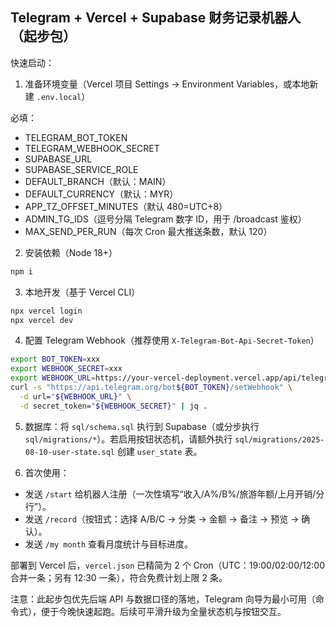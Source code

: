 ## Telegram + Vercel + Supabase 财务记录机器人（起步包）

快速启动：

1) 准备环境变量（Vercel 项目 Settings → Environment Variables，或本地新建 `.env.local`）

必填：

- TELEGRAM_BOT_TOKEN
- TELEGRAM_WEBHOOK_SECRET
- SUPABASE_URL
- SUPABASE_SERVICE_ROLE
- DEFAULT_BRANCH（默认：MAIN）
- DEFAULT_CURRENCY（默认：MYR）
- APP_TZ_OFFSET_MINUTES（默认 480=UTC+8）
- ADMIN_TG_IDS（逗号分隔 Telegram 数字 ID，用于 /broadcast 鉴权）
- MAX_SEND_PER_RUN（每次 Cron 最大推送条数，默认 120）

2) 安装依赖（Node 18+）

```bash
npm i
```

3) 本地开发（基于 Vercel CLI）

```bash
npx vercel login
npx vercel dev
```

4) 配置 Telegram Webhook（推荐使用 `X-Telegram-Bot-Api-Secret-Token`）

```bash
export BOT_TOKEN=xxx
export WEBHOOK_SECRET=xxx
export WEBHOOK_URL=https://your-vercel-deployment.vercel.app/api/telegram
curl -s "https://api.telegram.org/bot${BOT_TOKEN}/setWebhook" \
  -d url="${WEBHOOK_URL}" \
  -d secret_token="${WEBHOOK_SECRET}" | jq .
```

5) 数据库：将 `sql/schema.sql` 执行到 Supabase（或分步执行 `sql/migrations/*`）。若启用按钮状态机，请额外执行 `sql/migrations/2025-08-10-user-state.sql` 创建 `user_state` 表。

6) 首次使用：

- 发送 `/start` 给机器人注册（一次性填写“收入/A%/B%/旅游年额/上月开销/分行”）。
- 发送 `/record`（按钮式：选择 A/B/C → 分类 → 金额 → 备注 → 预览 → 确认）。
- 发送 `/my month` 查看月度统计与目标进度。

部署到 Vercel 后，`vercel.json` 已精简为 2 个 Cron（UTC：19:00/02:00/12:00 合并一条；另有 12:30 一条），符合免费计划上限 2 条。

注意：此起步包优先后端 API 与数据口径的落地，Telegram 向导为最小可用（命令式），便于今晚快速起跑。后续可平滑升级为全量状态机与按钮交互。

